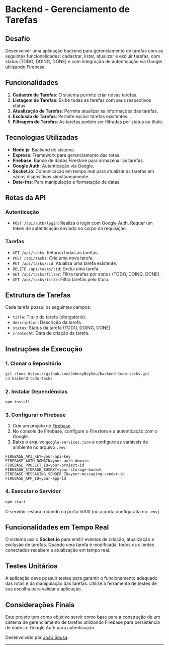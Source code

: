 # Backend - Gerenciamento de Tarefas

## Desafio

Desenvolver uma aplicação backend para gerenciamento de tarefas com as seguintes funcionalidades: cadastrar, listar, atualizar e excluir tarefas, com status (TODO, DOING, DONE) e com integração de autenticação via Google utilizando Firebase.

## Funcionalidades

1. **Cadastro de Tarefas**: O sistema permite criar novas tarefas.
2. **Listagem de Tarefas**: Exibe todas as tarefas com seus respectivos status.
3. **Atualização de Tarefas**: Permite atualizar as informações das tarefas.
4. **Exclusão de Tarefas**: Permite excluir tarefas existentes.
5. **Filtragem de Tarefas**: As tarefas podem ser filtradas por status ou título.

## Tecnologias Utilizadas

- **Node.js**: Backend do sistema.
- **Express**: Framework para gerenciamento das rotas.
- **Firebase**: Banco de dados Firestore para armazenar as tarefas.
- **Google Auth**: Autenticação via Google.
- **Socket.io**: Comunicação em tempo real para atualizar as tarefas em vários dispositivos simultaneamente.
- **Date-fns**: Para manipulação e formatação de datas.

## Rotas da API

### **Autenticação**
- `POST /api/auth/login`: Realiza o login com Google Auth. Requer um token de autenticação enviado no corpo da requisição.

### **Tarefas**
- `GET /api/tasks`: Retorna todas as tarefas.
- `POST /api/tasks`: Cria uma nova tarefa.
- `PUT /api/tasks/:id`: Atualiza uma tarefa existente.
- `DELETE /api/tasks/:id`: Exclui uma tarefa.
- `GET /api/tasks/filter`: Filtra tarefas por status (TODO, DOING, DONE).
- `GET /api/tasks/title`: Filtra tarefas pelo título.

## Estrutura de Tarefas

Cada tarefa possui os seguintes campos:
- `title`: Título da tarefa (obrigatório).
- `description`: Descrição da tarefa.
- `status`: Status da tarefa (TODO, DOING, DONE).
- `createdAt`: Data de criação da tarefa.

## Instruções de Execução

### 1. Clonar o Repositório

```bash
git clone https://github.com/JohnnyBoySou/backend-todo-tasks.git
cd backend-todo-tasks
```

### 2. Instalar Dependências

```bash
npm install
```

### 3. Configurar o Firebase

1. Crie um projeto no [Firebase](https://firebase.google.com/).
2. No console do Firebase, configure o Firestore e a autenticação com o Google.
3. Baixe o arquivo `google-services.json` e configure as variáveis de ambiente no arquivo `.env`:

```env
FIREBASE_API_KEY=your-api-key
FIREBASE_AUTH_DOMAIN=your-auth-domain
FIREBASE_PROJECT_ID=your-project-id
FIREBASE_STORAGE_BUCKET=your-storage-bucket
FIREBASE_MESSAGING_SENDER_ID=your-messaging-sender-id
FIREBASE_APP_ID=your-app-id
```

### 4. Executar o Servidor

```bash
npm start
```

O servidor estará rodando na porta 5000 (ou a porta configurada no `.env`).

## Funcionalidades em Tempo Real

O sistema usa o **Socket.io** para emitir eventos de criação, atualização e exclusão de tarefas. Quando uma tarefa é modificada, todos os clientes conectados recebem a atualização em tempo real.

## Testes Unitários

A aplicação deve possuir testes para garantir o funcionamento adequado das rotas e da manipulação das tarefas. Utilize a ferramenta de testes de sua escolha para validar a aplicação.

## Considerações Finais

Este projeto tem como objetivo servir como base para a construção de um sistema de gerenciamento de tarefas utilizando Firebase para persistência de dados e Google Auth para autenticação.


Desenvolvido por [João Sousa](https://github.com/JohnnyBoySou).

---
